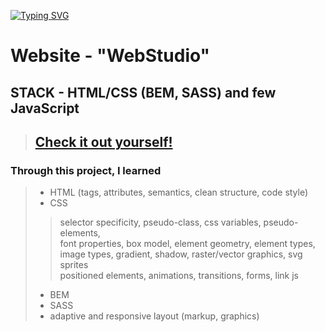  [![Typing SVG](https://readme-typing-svg.herokuapp.com?color=%2336BCF7&lines=This+is+my+first+Website)](https://git.io/typing-svg)
# Website - "WebStudio" 

## STACK - HTML/CSS (BEM, SASS) and few JavaScript

>  [Check it out yourself!](https://ivantymoshchuk.github.io/goit-markup-hw-08/ "Demonstration")
> ---
### Through this project, I learned 
> * HTML (tags, attributes, semantics, clean structure, code style) <br/>
> * CSS  <br/>
>> selector specificity, pseudo-class, css variables, pseudo-elements,  <br/>
>> font properties, box model, element geometry, element types,  <br/>
>> image types, gradient, shadow, raster/vector graphics, svg sprites <br/>
>> positioned elements, animations, transitions, forms, link js <br/>
> * BEM  <br/>
> * SASS  <br/>
> * adaptive and responsive layout (markup, graphics)  <br/>
